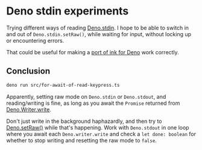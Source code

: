 # Deno stdin experiments

Trying different ways of reading
[Deno.stdin](https://deno.land/api?s=Deno.stdin). I hope to be able to switch in
and out of `Deno.stdin.setRaw()`, while waiting for input, without locking up or
encountering errors.

That could be useful for making a
[port of ink for Deno](https://github.com/hugojosefson/ink) work correctly.

## Conclusion

```sh
deno run src/for-await-of-read-keypress.ts
```

Apparently, setting raw mode on `Deno.stdin` or `Deno.stdout`, and
reading/writing is fine, as long as you await the `Promise` returned from
[Deno.Writer.write](https://doc.deno.land/deno/stable/~/Deno.Writer#write).

Don't just write in the background haphazardly, and then try to
[Deno.setRaw()](https://doc.deno.land/deno/unstable/~/Deno.setRaw) while that's
happening. Work with `Deno.stdout` in one loop where you await each
`Deno.writer.write` and check a `let done: boolean` for whether to stop writing
and resetting the raw mode to `false`.
